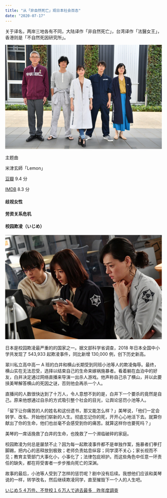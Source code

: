 ```yaml
---
title: "从「非自然死亡」观日本社会百态"
date: "2020-07-17"
---
```


关于译名，两岸三地各有不同，大陆译作「非自然死亡」，台湾译作「法醫女王」，香港则是「不自然死因研究所」。

![剧照](./img_01.jpg)

主题曲

米津玄師「Lemon」

[豆瓣](https://movie.douban.com/subject/27140017/) 9.4 分

[IMDB](https://www.imdb.com/title/tt7521882/) 8.3 分

#### 歧视女性

#### 劳资关系危机

#### 校园欺凌（いじめ）

![剧照](./img_02.jpg)

日本是校园欺凌最严重的的国家之一。据文部科学省调查，2018 年日本全国中小学共发现了 543,933 起欺凌事件，同比新增 130,000 例，创下历史新高。

翠川私立高中高一 A 班的白井和横山长期受到同班小池等人的欺凌侮辱。最终，横山实在无法忍受，选择以结束自己的生命来嫁祸施暴者。看着躺在血泊中的好友，白井决定通过网络直播来导演一出杀人游戏。他声称自己杀了横山，并以此要挟美琴解答横山的死因之谜，否则他会再杀一个人。

直播间的人数很快达到了十万人，令人意想不到的是，白井下一个要杀的竟然是自己。原来他想通过自杀的方式吸引整个社会的目光，让舆论惩罚小池等人。

「留下让你痛苦的人的姓名和这份遗书，那又能怎么样？」美琴说，「他们一定会转学、改名、开始他们崭新的人生。彻底忘记你的死，开开心心地活下去。就算你献出了你的生命，他们也丝毫不会感受到你的痛苦。就算这样你也要死吗？」

美琴的一席话挽救了白井的生命，也挽救了一个濒临破碎的家庭。

校园欺凌为何总是屡禁不止？因为每一起欺凌事件都不是单独作案，施暴者们拳打脚踢，把内心的恶释放到极致；老师负责姑息纵容；同学漠不关心；家长视而不见；教育主管部门大事化小，小事化了；法律包庇袒护。而这些角色中任意一环责任的缺失，都在将受害者一步步推向死亡的深渊。

故事的最后，小池等人受到了怎样的惩罚呢？剧中没有后续。我想他们应该和美琴说的一样，转学改名，然后继续欺凌同学，直至摧毁下一个人的人生吧。

[いじめ５４万件、不登校１６万人で過去最多　昨年度調査](https://www.asahi.com/articles/photo/AS20191017003098.html)

